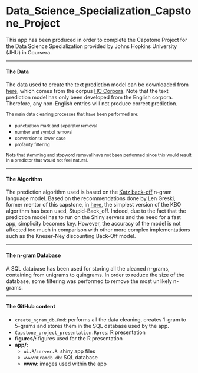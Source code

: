 # Data_Science_Specialization_Capstone_Project

This app has been produced in order to complete the Capstone Project for the Data Science Specialization provided by Johns Hopkins University (JHU) in Coursera. 

******

#### The Data

The data used to create the text prediction model can be downloaded from [here](https://d396qusza40orc.cloudfront.net/dsscapstone/dataset/Coursera-SwiftKey.zip), which comes from the corpus [HC Corpora](http://corpora.epizy.com/). Note that the text prediction model has only been developed from the English corpora. Therefore, any non-English entries will not produce correct prediction.

<small> The main data cleaning processes that have been performed are: </small>
* <small> punctuation mark and separator removal </small>
* <small>number and symbol removal </small>
* <small>conversion to lower case </small>
* <small>profanity filtering </small>

<small> Note that stemming and stopword removal have not been performed since this would result in a predictor that would not feel natural. </small>

******

#### The Algorithm

The prediction algorithm used is based on the [Katz back-off](https://en.wikipedia.org/wiki/Katz%27s_back-off_model#:~:text=Katz%20back%2Doff%20is%20a,history%20models%20under%20certain%20conditions]) n-gram language model. Based on the recommendations done by Len Greski, former mentor of this capstone, in [here](https://github.com/lgreski/datasciencectacontent/blob/master/markdown/capstone-choosingATextPackage.md), the simplest version of the KBO algorithm has been used, Stupid-Back_off. Indeed, due to the fact that the prediction model has to run on the Shiny servers and the need for a fast app, simplicity becomes key. However, the accuracy of the model is not affected too much in comparison with other more complex implementations such as the Kneser-Ney discounting Back-Off model.   

******

#### The n-gram Database

A SQL database has been used for storing all the cleaned n-grams, containing from unigrams to quingrams. In order to reduce the size of the database, some filtering was performed to remove the most unlikely n-grams. 

******

#### The GitHub content

* `create_ngram_db.Rmd`: performs all the data cleaning, creates 1-gram to 5-grams and stores them in the SQL database used by the app.  
* `Capstone_project_presentation.Rpres`: R presentation
* **figures/:** figures used for the R presentation
* **app/:**
    * `ui.R`/`server.R`: shiny app files
    * `www/nGramdb.db`: SQL database
    * **www**: images used within the app
